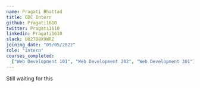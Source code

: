 ```yaml
---
name: Pragati Bhattad
title: GDC Intern
github: Pragati1610
twitter: Pragati1610
linkedin: Pragati1610
slack: U02TB8X9WRZ
joining_date: "09/05/2022"
role: "intern"
courses_completed:
  ["Web Development 101", "Web Development 202", "Web Development 301"]
---
```


Still waiting for this

